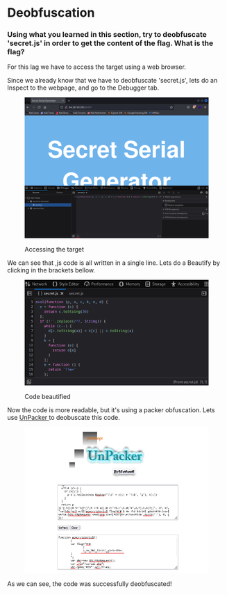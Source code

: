 # Deobfuscation

### Using what you learned in this section, try to deobfuscate 'secret.js' in order to get the content of the flag. What is the flag?

For this lag we have to access the target using a web browser.&#x20;

Since we already know that we have to deobfuscate 'secret.js', lets do an Inspect to the webpage, and go to the Debugger tab.

<figure><img src="../../../.gitbook/assets/image (1) (1) (1) (1) (1) (1) (1) (1) (1) (1) (1) (1) (1) (1) (1) (1) (1).png" alt=""><figcaption><p>Accessing the target</p></figcaption></figure>

We can see that ,js code is all written in a single line. Lets do a Beautify by clicking in the brackets bellow.

<figure><img src="../../../.gitbook/assets/image (2) (1) (1) (1) (1) (1) (1) (1) (1) (1) (1) (1) (1) (1) (1) (1).png" alt=""><figcaption><p>Code beautified</p></figcaption></figure>

Now the code is more readable, but it's using a packer obfuscation. Lets use [UnPacker ](https://matthewfl.com/unPacker.html)to deobuscate this code.

<figure><img src="../../../.gitbook/assets/image (3) (1) (1) (1) (1) (1) (1) (1) (1) (1) (1) (1).png" alt=""><figcaption></figcaption></figure>

As we can see, the code was successfully deobfuscated!
